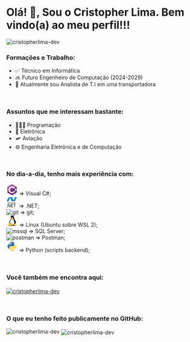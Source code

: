 <h1 align="cnter">Olá! 👋, Sou o Cristopher Lima. Bem vindo(a) ao meu perfil!!!</h1>
<p align="left"> <img src="https://komarev.com/ghpvc/?username=cristopherlima-dev&label=Visitas%20ao%20perfil&color=0e75b6&style=flat" alt="cristopherlima-dev" /> </p>
<h3 align="left">Formações e Trabalho:</h3>
<ul>
<li>✅ Técnico em Informática</li>
<li>🔜 Futuro Engenheiro de Computação (2024-2029) </li> 
<li>💼 Atualmente sou Analista de T.I em uma transportadora</li>  
</ul>

<br>
<h3 align="left">Assuntos que me interessam bastante:</h3>
<ul>
<li>👨🏻‍💻 Programação</li>
<li>🔌 Eletrônica</li>
<li>🛩️ Aviação</li> 
<li>⚙️ Engenharia Eletrônica e de Computação</li>  
</ul>
<br>

<h3 align="left">No dia-a-dia, tenho mais experiência com:</h3>
<p align="left"> 
   <img src="https://raw.githubusercontent.com/devicons/devicon/master/icons/csharp/csharp-original.svg" alt="csharp" width="30" height="30"/> => Visual C#;<br>
                <img src="https://raw.githubusercontent.com/devicons/devicon/master/icons/dot-net/dot-net-original-wordmark.svg" alt="dotnet" width="30" height="30"/> => .NET;<br>
                <img src="https://www.vectorlogo.zone/logos/git-scm/git-scm-icon.svg" alt="git" width="30" height="30"/> => git;<br>   
                <img src="https://raw.githubusercontent.com/devicons/devicon/master/icons/linux/linux-original.svg" alt="linux" width="30" height="30"/> => Linux (Ubuntu sobre WSL 2); <br>
                <img src="https://www.svgrepo.com/show/303229/microsoft-sql-server-logo.svg" alt="mssql" width="30" height="30"/> => SQL Server;<br>  
                <img src="https://www.vectorlogo.zone/logos/getpostman/getpostman-icon.svg" alt="postman" width="30" height="30"/> => Postman;<br>
                <img src="https://raw.githubusercontent.com/devicons/devicon/master/icons/python/python-original.svg" alt="python" width="30" height="30"/> => Python (scripts backend);<br>
 
  </p>

<br>

<h3 align="left">Você também me encontra aqui:</h3>
<p align="left">
<a href="https://linkedin.com/in/cristopherlima-dev" target="blank"><img align="center" src="https://raw.githubusercontent.com/rahuldkjain/github-profile-readme-generator/master/src/images/icons/Social/linked-in-alt.svg" alt="cristopherlima-dev" height="30" width="40" /></a>
</p>

<br>

<h3 align="left">O que eu tenho feito publicamente no GitHub:</h3>
<p><img align="left" src="https://github-readme-stats.vercel.app/api/top-langs?username=cristopherlima-dev&show_icons=true&locale=pt-br&layout=compact" alt="cristopherlima-dev" /></p>

<p>&nbsp;<img align="center" src="https://github-readme-stats.vercel.app/api?username=cristopherlima-dev&show_icons=true&locale=pt-br" alt="cristopherlima-dev" /></p>


